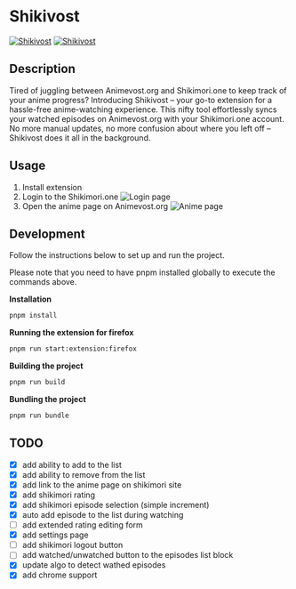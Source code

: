 # Shikivost

[![Shikivost](https://img.shields.io/amo/v/shikivost)](https://addons.mozilla.org/ru/firefox/addon/shikivost/)
[![Shikivost](https://img.shields.io/chrome-web-store/v/alfpkdagonppegpjijmcgcccafchklmc)](https://chromewebstore.google.com/detail/alfpkdagonppegpjijmcgcccafchklmc)

## Description

Tired of juggling between Animevost.org and Shikimori.one to keep track of your anime progress? Introducing Shikivost – your go-to extension for a hassle-free anime-watching experience. This nifty tool effortlessly syncs your watched episodes on Animevost.org with your Shikimori.one account. No more manual updates, no more confusion about where you left off – Shikivost does it all in the background.

## Usage

1. Install extension
2. Login to the Shikimori.one
   ![Login page](https://raw.githubusercontent.com/cjvnjde/shikivost/main/docs/img/1.png")
3. Open the anime page on Animevost.org
   ![Anime page](https://raw.githubusercontent.com/cjvnjde/shikivost/main/docs/img/2.png")

## Development

Follow the instructions below to set up and run the project.

Please note that you need to have pnpm installed globally to execute the commands above.

**Installation**

```bash
pnpm install
```

**Running the extension for firefox**

```bash
pnpm run start:extension:firefox
```

**Building the project**

```bash
pnpm run build
```

**Bundling the project**

```bash
pnpm run bundle
```

## TODO

- [x] add ability to add to the list
- [x] add ability to remove from the list
- [x] add link to the anime page on shikimori site
- [x] add shikimori rating
- [x] add shikimori episode selection (simple increment)
- [x] auto add episode to the list during watching
- [ ] add extended rating editing form
- [x] add settings page
- [ ] add shikimori logout button
- [ ] add watched/unwatched button to the episodes list block
- [x] update algo to detect wathed episodes
- [x] add chrome support
